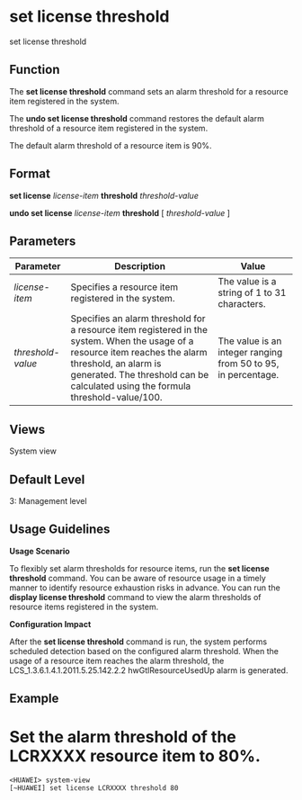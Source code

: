 set license threshold
=====================

set license threshold

Function
--------



The **set license threshold** command sets an alarm threshold for a resource item registered in the system.

The **undo set license threshold** command restores the default alarm threshold of a resource item registered in the system.



The default alarm threshold of a resource item is 90%.


Format
------

**set license** *license-item* **threshold** *threshold-value*

**undo set license** *license-item* **threshold** [ *threshold-value* ]


Parameters
----------

| Parameter | Description | Value |
| --- | --- | --- |
| *license-item* | Specifies a resource item registered in the system. | The value is a string of 1 to 31 characters. |
| *threshold-value* | Specifies an alarm threshold for a resource item registered in the system.  When the usage of a resource item reaches the alarm threshold, an alarm is generated. The threshold can be calculated using the formula threshold-value/100. | The value is an integer ranging from 50 to 95, in percentage. |



Views
-----

System view


Default Level
-------------

3: Management level


Usage Guidelines
----------------

**Usage Scenario**

To flexibly set alarm thresholds for resource items, run the **set license threshold** command. You can be aware of resource usage in a timely manner to identify resource exhaustion risks in advance. You can run the **display license threshold** command to view the alarm thresholds of resource items registered in the system.

**Configuration Impact**

After the **set license threshold** command is run, the system performs scheduled detection based on the configured alarm threshold. When the usage of a resource item reaches the alarm threshold, the LCS\_1.3.6.1.4.1.2011.5.25.142.2.2 hwGtlResourceUsedUp alarm is generated.


Example
-------

# Set the alarm threshold of the LCRXXXX resource item to 80%.
```
<HUAWEI> system-view
[~HUAWEI] set license LCRXXXX threshold 80

```